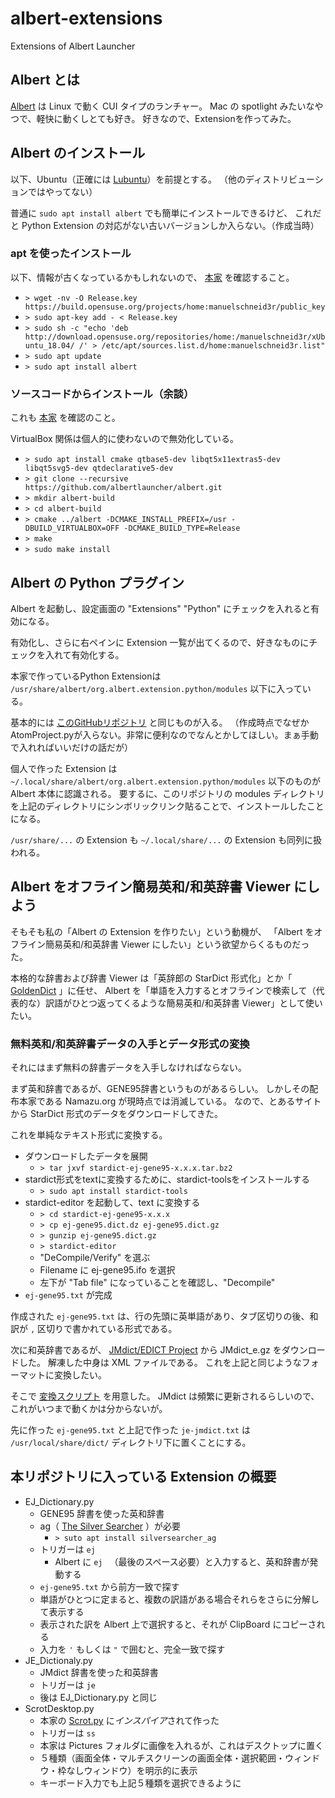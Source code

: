 # albert-extensions

Extensions of Albert Launcher

## Albert とは

[Albert](https://albertlauncher.github.io/) は Linux で動く CUI タイプのランチャー。
Mac の spotlight みたいなやつで、軽快に動くしとても好き。
好きなので、Extensionを作ってみた。

## Albert のインストール

以下、Ubuntu（正確には [Lubuntu](https://lubuntu.me/)）を前提とする。
（他のディストリビューションではやってない）

普通に `sudo apt install albert` でも簡単にインストールできるけど、
これだと Python Extension の対応がない古いバージョンしか入らない。（作成当時）

### apt を使ったインストール

以下、情報が古くなっているかもしれないので、 [本家](https://albertlauncher.github.io/docs/installing/) を確認すること。

* `> wget -nv -O Release.key https://build.opensuse.org/projects/home:manuelschneid3r/public_key`
* `> sudo apt-key add - < Release.key`
* `> sudo sh -c "echo 'deb http://download.opensuse.org/repositories/home:/manuelschneid3r/xUbuntu_18.04/ /' > /etc/apt/sources.list.d/home:manuelschneid3r.list"`
* `> sudo apt update`
* `> sudo apt install albert`

### ソースコードからインストール（余談）

これも [本家](https://albertlauncher.github.io/docs/installing/) を確認のこと。

VirtualBox 関係は個人的に使わないので無効化している。

* `> sudo apt install cmake qtbase5-dev libqt5x11extras5-dev libqt5svg5-dev qtdeclarative5-dev`
* `> git clone --recursive https://github.com/albertlauncher/albert.git`
* `> mkdir albert-build`
* `> cd albert-build`
* `> cmake ../albert -DCMAKE_INSTALL_PREFIX=/usr -DBUILD_VIRTUALBOX=OFF -DCMAKE_BUILD_TYPE=Release`
* `> make`
* `> sudo make install`

## Albert の Python プラグイン

Albert を起動し、設定画面の "Extensions" "Python" にチェックを入れると有効になる。

有効化し、さらに右ペインに Extension 一覧が出てくるので、好きなものにチェックを入れて有効化する。

本家で作っているPython Extensionは `/usr/share/albert/org.albert.extension.python/modules` 以下に入っている。

基本的には [このGitHubリポジトリ](https://github.com/albertlauncher/python) と同じものが入る。
（作成時点でなぜかAtomProject.pyが入らない。非常に便利なのでなんとかしてほしい。まぁ手動で入れればいいだけの話だが）

個人で作った Extension は `~/.local/share/albert/org.albert.extension.python/modules` 以下のものが Albert 本体に認識される。
要するに、このリポジトリの modules ディレクトリを上記のディレクトリにシンボリックリンク貼ることで、インストールしたことになる。

`/usr/share/...` の Extension も `~/.local/share/...` の Extension も同列に扱われる。

## Albert をオフライン簡易英和/和英辞書 Viewer にしよう

そもそも私の「Albert の Extension を作りたい」という動機が、
「Albert をオフライン簡易英和/和英辞書 Viewer にしたい」という欲望からくるものだった。

本格的な辞書および辞書 Viewer は「英辞郎の StarDict 形式化」とか「 [GoldenDict](http://goldendict.org/) 」に任せ、
Albert を「単語を入力するとオフラインで検索して（代表的な）訳語がひとつ返ってくるような簡易英和/和英辞書 Viewer」として使いたい。

### 無料英和/和英辞書データの入手とデータ形式の変換

それにはまず無料の辞書データを入手しなければならない。

まず英和辞書であるが、GENE95辞書というものがあるらしい。
しかしその配布本家である Namazu.org が現時点では消滅している。
なので、とあるサイトから StarDict 形式のデータをダウンロードしてきた。

これを単純なテキスト形式に変換する。

* ダウンロードしたデータを展開
    * `> tar jxvf stardict-ej-gene95-x.x.x.tar.bz2`
* stardict形式をtextに変換するために、stardict-toolsをインストールする
    * `> sudo apt install stardict-tools`
* stardict-editor を起動して、text に変換する
    * `> cd stardict-ej-gene95-x.x.x`
    * `> cp ej-gene95.dict.dz ej-gene95.dict.gz`
    * `> gunzip ej-gene95.dict.gz`
    * `> stardict-editor`
    * "DeCompile/Verify" を選ぶ
    * Filename に ej-gene95.ifo を選択
    * 左下が "Tab file" になっていることを確認し、"Decompile"
* `ej-gene95.txt` が完成

作成された `ej-gene95.txt` は、行の先頭に英単語があり、タブ区切りの後、和訳が `,` 区切りで書かれている形式である。

次に和英辞書であるが、 [JMdict/EDICT Project](http://www.edrdg.org/jmdict/edict_doc.html) から JMdict_e.gz をダウンロードした。
解凍した中身は XML ファイルである。 これを上記と同じようなフォーマットに変換したい。

そこで [変換スクリプト](script/jmdict2txt.py) を用意した。
JMdict は頻繁に更新されるらしいので、これがいつまで動くかは分からないが。

先に作った `ej-gene95.txt` と上記で作った `je-jmdict.txt` は `/usr/local/share/dict/` ディレクトリ下に置くことにする。

## 本リポジトリに入っている Extension の概要

* EJ_Dictionary.py
    * GENE95 辞書を使った英和辞書
    * ag（ [The Silver Searcher](https://github.com/ggreer/the_silver_searcher) ）が必要
        * `> suto apt install silversearcher_ag`
    * トリガーは `ej`
        * Albert に `ej ` （最後のスペース必要）と入力すると、英和辞書が発動する
    * `ej-gene95.txt` から前方一致で探す
    * 単語がひとつに定まると、複数の訳語がある場合それらをさらに分解して表示する
    * 表示された訳を Albert 上で選択すると、それが ClipBoard にコピーされる
    * 入力を `'` もしくは `"` で囲むと、完全一致で探す
* JE_Dictionaly.py
    * JMdict 辞書を使った和英辞書
    * トリガーは `je`
    * 後は EJ_Dictionary.py と同じ
* ScrotDesktop.py
    * 本家の [Scrot.py](https://github.com/albertlauncher/python/blob/master/Scrot.py) に*インスパイア*されて作った
    * トリガーは `ss`
    * 本家は Pictures フォルダに画像を入れるが、これはデスクトップに置く
    * ５種類（画面全体・マルチスクリーンの画面全体・選択範囲・ウィンドウ・枠なしウィンドウ）を明示的に表示
    * キーボード入力でも上記５種類を選択できるように
